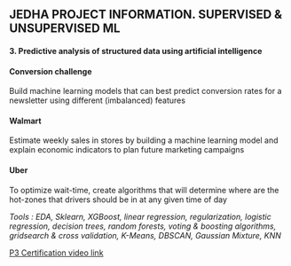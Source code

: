 ## JEDHA PROJECT INFORMATION. SUPERVISED & UNSUPERVISED ML

#### 3. Predictive analysis of structured data using artificial intelligence
#### Conversion challenge
Build machine learning models that can best predict conversion rates for a newsletter using different (imbalanced) features
#### Walmart
Estimate weekly sales in stores by building a machine learning model and explain economic indicators to plan future marketing campaigns
#### Uber
To optimize wait-time, create algorithms that will determine where are the hot-zones that drivers should be in at any given time of day

*Tools : EDA, Sklearn, XGBoost, linear regression, regularization, logistic regression, decision trees, random forests, voting & boosting algorithms, gridsearch & cross validation, K-Means, DBSCAN, Gaussian Mixture, KNN*

<a href="https://share.vidyard.com/watch/drL5yDunNRGrgK45tZMVDB?">P3 Certification video link</a> 